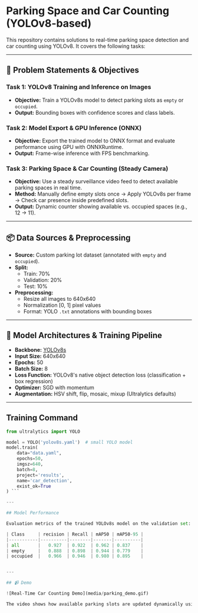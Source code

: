 # Parking Space and Car Counting (YOLOv8-based)

This repository contains solutions to real-time parking space detection and car counting using YOLOv8. It covers the following tasks:

---

## 🚩 Problem Statements & Objectives

### Task 1: YOLOv8 Training and Inference on Images
- **Objective:** Train a YOLOv8s model to detect parking slots as `empty` or `occupied`.
- **Output:** Bounding boxes with confidence scores and class labels.

### Task 2: Model Export & GPU Inference (ONNX)
- **Objective:** Export the trained model to ONNX format and evaluate performance using GPU with ONNXRuntime.
- **Output:** Frame-wise inference with FPS benchmarking.

### Task 3: Parking Space & Car Counting (Steady Camera)
- **Objective:** Use a steady surveillance video feed to detect available parking spaces in real time.
- **Method:** Manually define empty slots once → Apply YOLOv8s per frame → Check car presence inside predefined slots.
- **Output:** Dynamic counter showing available vs. occupied spaces (e.g., 12 → 11).

---

## 📦 Data Sources & Preprocessing

- **Source:** Custom parking lot dataset (annotated with `empty` and `occupied`).
- **Split:**
  - Train: 70%
  - Validation: 20%
  - Test: 10%
- **Preprocessing:**
  - Resize all images to 640x640
  - Normalization [0, 1] pixel values
  - Format: YOLO `.txt` annotations with bounding boxes

---

## 🧠 Model Architectures & Training Pipeline

- **Backbone:** [YOLOv8s](https://github.com/ultralytics/ultralytics)
- **Input Size:** 640x640
- **Epochs:** 50  
- **Batch Size:** 8  
- **Loss Function:** YOLOv8's native object detection loss (classification + box regression)
- **Optimizer:** SGD with momentum  
- **Augmentation:** HSV shift, flip, mosaic, mixup (Ultralytics defaults)
  
---

## Training Command
```python
from ultralytics import YOLO

model = YOLO('yolov8s.yaml')  # small YOLO model
model.train(
    data="data.yaml",
    epochs=50,
    imgsz=640,
    batch=8,
    project='results',
    name='car_detection',
    exist_ok=True
) ```

---

## Model Performance

Evaluation metrics of the trained YOLOv8s model on the validation set:

| Class     | recision | Recall | mAP50 | mAP50-95 |
|-----------|----------|--------|-------|----------|
| all       |   0.927  | 0.922  | 0.962 | 0.837    |
| empty     |   0.888  | 0.898  | 0.944 | 0.779    |
| occupied  |   0.966  | 0.946  | 0.980 | 0.895    |


---

## 📹 Demo

![Real-Time Car Counting Demo](media/parking_demo.gif)

The video shows how available parking slots are updated dynamically using YOLOv8 and manual empty-slot mapping.


